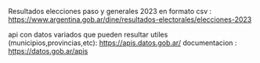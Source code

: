 Resultados elecciones paso y generales 2023 en formato csv : https://www.argentina.gob.ar/dine/resultados-electorales/elecciones-2023


api con datos variados que pueden resultar utiles (municipios,provincias,etc):
https://apis.datos.gob.ar/
documentacion : 
https://datos.gob.ar/apis